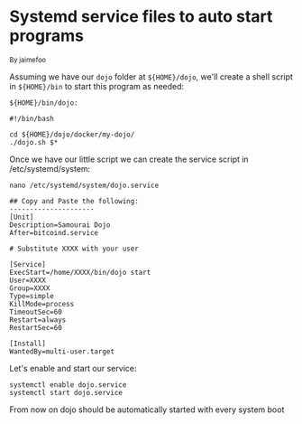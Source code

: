 # Systemd service files to auto start programs
<sub> By jaimefoo

Assuming we have our `dojo` folder at `${HOME}/dojo`, we'll create a shell script in `${HOME}/bin` to start this program as needed:

```
${HOME}/bin/dojo:

#!/bin/bash

cd ${HOME}/dojo/docker/my-dojo/
./dojo.sh $*
```

Once we have our little script we can create the service script in /etc/systemd/system:

```
nano /etc/systemd/system/dojo.service

## Copy and Paste the following:
---------------------
[Unit]
Description=Samourai Dojo
After=bitcoind.service

# Substitute XXXX with your user

[Service]
ExecStart=/home/XXXX/bin/dojo start
User=XXXX
Group=XXXX
Type=simple
KillMode=process
TimeoutSec=60
Restart=always
RestartSec=60

[Install]
WantedBy=multi-user.target
```

Let's enable and start our service:

```
systemctl enable dojo.service
systemctl start dojo.service
```

From now on dojo should be automatically started with every system boot
